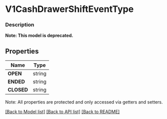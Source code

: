 # V1CashDrawerShiftEventType

### Description


**Note: This model is deprecated.**

## Properties
Name | Type
------------ | -------------
**OPEN** | string
**ENDED** | string
**CLOSED** | string

Note: All properties are protected and only accessed via getters and setters.

[[Back to Model list]](../../README.md#documentation-for-models) [[Back to API list]](../../README.md#documentation-for-api-endpoints) [[Back to README]](../../README.md)

